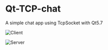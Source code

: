 # Qt-TCP-chat
A simple chat app using TcpSocket with Qt5.7


![Client](http://img.blog.csdn.net/20170702120521164?watermark/2/text/aHR0cDovL2Jsb2cuY3Nkbi5uZXQvdTAxMDUyNTY5NA==/font/5a6L5L2T/fontsize/400/fill/I0JBQkFCMA==/dissolve/70/gravity/SouthEast)


![Server](http://img.blog.csdn.net/20170702120722987?watermark/2/text/aHR0cDovL2Jsb2cuY3Nkbi5uZXQvdTAxMDUyNTY5NA==/font/5a6L5L2T/fontsize/400/fill/I0JBQkFCMA==/dissolve/70/gravity/SouthEast)

